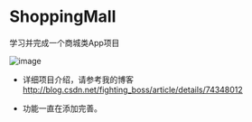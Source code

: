# ShoppingMall
学习并完成一个商城类App项目


![image](https://github.com/hanzhonghao/ShoppingMall/raw/master/screenshots/ShoppingMall.gif)


- 详细项目介绍，请参考我的博客
http://blog.csdn.net/fighting_boss/article/details/74348012

- 功能一直在添加完善。
